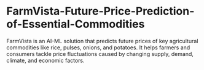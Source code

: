 # FarmVista-Future-Price-Prediction-of-Essential-Commodities
FarmVista is an AI-ML solution that predicts future prices of key agricultural commodities like rice, pulses, onions, and potatoes. It helps farmers and consumers tackle price fluctuations caused by changing supply, demand, climate, and economic factors.
